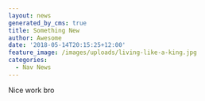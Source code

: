 ```yaml
---
layout: news
generated_by_cms: true
title: Something New
author: Awesome
date: '2018-05-14T20:15:25+12:00'
feature_image: /images/uploads/living-like-a-king.jpg
categories:
  - Nav News
---
```

Nice work bro
